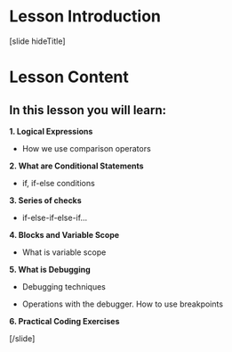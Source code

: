 # Lesson Introduction
[slide hideTitle]


# Lesson Content

## In this lesson you will learn:

**1. Logical Expressions**

- How we use comparison operators

**2. What are Conditional Statements**

- if, if-else conditions

**3. Series of checks**

- if-else-if-else-if...

**4. Blocks and Variable Scope**

- What is variable scope

**5. What is Debugging**

- Debugging techniques

- Operations with the debugger. How to use breakpoints


**6. Practical Coding Exercises**




[/slide]